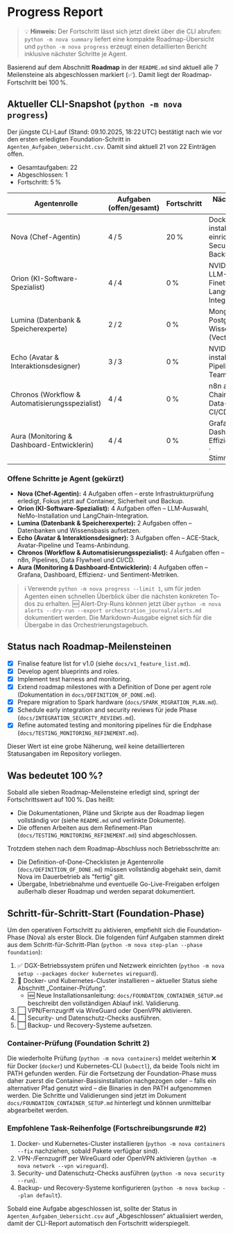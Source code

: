 # Progress Report

> 💡 **Hinweis:** Der Fortschritt lässt sich jetzt direkt über die CLI abrufen: `python -m nova summary` liefert eine kompakte Roadmap-Übersicht und `python -m nova progress` erzeugt einen detaillierten Bericht inklusive nächster Schritte je Agent.

Basierend auf dem Abschnitt **Roadmap** in der `README.md` sind aktuell alle 7 Meilensteine als abgeschlossen markiert (✅). Damit liegt der Roadmap-Fortschritt bei 100 %.

## Aktueller CLI-Snapshot (`python -m nova progress`)

Der jüngste CLI-Lauf (Stand: 09.10.2025, 18:22 UTC) bestätigt nach wie vor den ersten erledigten Foundation-Schritt in `Agenten_Aufgaben_Uebersicht.csv`. Damit sind aktuell 21 von 22 Einträgen offen.

- Gesamtaufgaben: 22
- Abgeschlossen: 1
- Fortschritt: 5 %

| Agentenrolle | Aufgaben (offen/gesamt) | Fortschritt | Nächste konkrete Schritte |
| --- | --- | --- | --- |
| Nova (Chef-Agentin) | 4 / 5 | 20 % | Docker / Kubernetes installieren · VPN einrichten · Security-Checks · Backup-System |
| Orion (KI-Software-Spezialist) | 4 / 4 | 0 % | NVIDIA NeMo · LLM-Auswahl · Finetuning · LangChain-Integration |
| Lumina (Datenbank & Speicherexperte) | 2 / 2 | 0 % | MongoDB & PostgreSQL · Wissensdatenbank (VectorDB) |
| Echo (Avatar & Interaktionsdesigner) | 3 / 3 | 0 % | NVIDIA ACE installieren · Avatar-Pipeline · MS-Teams-Integration |
| Chronos (Workflow & Automatisierungsspezialist) | 4 / 4 | 0 % | n8n aufsetzen · Chain-Pipelines · Data-Flywheel · CI/CD |
| Aura (Monitoring & Dashboard-Entwicklerin) | 4 / 4 | 0 % | Grafana · LUX-Dashboard · Effizienzoptimierung · Stimmungsfeedback |

### Offene Schritte je Agent (gekürzt)

- **Nova (Chef-Agentin):** 4 Aufgaben offen – erste Infrastrukturprüfung erledigt, Fokus jetzt auf Container, Sicherheit und Backup.
- **Orion (KI-Software-Spezialist):** 4 Aufgaben offen – LLM-Auswahl, NeMo-Installation und LangChain-Integration.
- **Lumina (Datenbank & Speicherexperte):** 2 Aufgaben offen – Datenbanken und Wissensbasis aufsetzen.
- **Echo (Avatar & Interaktionsdesigner):** 3 Aufgaben offen – ACE-Stack, Avatar-Pipeline und Teams-Anbindung.
- **Chronos (Workflow & Automatisierungsspezialist):** 4 Aufgaben offen – n8n, Pipelines, Data Flywheel und CI/CD.
- **Aura (Monitoring & Dashboard-Entwicklerin):** 4 Aufgaben offen – Grafana, Dashboard, Effizienz- und Sentiment-Metriken.

> ℹ️ Verwende `python -m nova progress --limit 1`, um für jeden Agenten einen schnellen Überblick über die nächsten konkreten To-dos zu erhalten.
> 🆕 Alert-Dry-Runs können jetzt über `python -m nova alerts --dry-run --export orchestration_journal/alerts.md` dokumentiert werden. Die Markdown-Ausgabe eignet sich für die Übergabe in das Orchestrierungstagebuch.

## Status nach Roadmap-Meilensteinen

- [x] Finalise feature list for v1.0 (siehe `docs/v1_feature_list.md`).
- [x] Develop agent blueprints and roles.
- [x] Implement test harness and monitoring.
- [x] Extend roadmap milestones with a Definition of Done per agent role (Dokumentation in `docs/DEFINITION_OF_DONE.md`).
- [x] Prepare migration to Spark hardware (`docs/SPARK_MIGRATION_PLAN.md`).
- [x] Schedule early integration and security reviews für jede Phase (`docs/INTEGRATION_SECURITY_REVIEWS.md`).
- [x] Refine automated testing and monitoring pipelines für die Endphase (`docs/TESTING_MONITORING_REFINEMENT.md`).

Dieser Wert ist eine grobe Näherung, weil keine detaillierteren Statusangaben im Repository vorliegen.

## Was bedeutet 100 %?

Sobald alle sieben Roadmap-Meilensteine erledigt sind, springt der Fortschrittswert auf 100 %. Das heißt:

- Die Dokumentationen, Pläne und Skripte aus der Roadmap liegen vollständig vor (siehe `README.md` und verlinkte Dokumente).
- Die offenen Arbeiten aus dem Refinement-Plan (`docs/TESTING_MONITORING_REFINEMENT.md`) sind abgeschlossen.

Trotzdem stehen nach dem Roadmap-Abschluss noch Betriebsschritte an:

- Die Definition-of-Done-Checklisten je Agentenrolle (`docs/DEFINITION_OF_DONE.md`) müssen vollständig abgehakt sein, damit Nova im Dauerbetrieb als "fertig" gilt.
- Übergabe, Inbetriebnahme und eventuelle Go-Live-Freigaben erfolgen außerhalb dieser Roadmap und werden separat dokumentiert.

## Schritt-für-Schritt-Start (Foundation-Phase)

Um den operativen Fortschritt zu aktivieren, empfiehlt sich die Foundation-Phase (Nova) als erster Block. Die folgenden fünf Aufgaben stammen direkt aus dem Schritt-für-Schritt-Plan (`python -m nova step-plan --phase foundation`):

1. ✅ DGX-Betriebssystem prüfen und Netzwerk einrichten (`python -m nova setup --packages docker kubernetes wireguard`).
2. 🔄 Docker- und Kubernetes-Cluster installieren – aktueller Status siehe Abschnitt „Container-Prüfung“.
   - 🆕 Neue Installationsanleitung: `docs/FOUNDATION_CONTAINER_SETUP.md` beschreibt den vollständigen Ablauf inkl. Validierung.
3. ⬜ VPN/Fernzugriff via WireGuard oder OpenVPN aktivieren.
4. ⬜ Security- und Datenschutz-Checks ausführen.
5. ⬜ Backup- und Recovery-Systeme aufsetzen.

### Container-Prüfung (Foundation Schritt 2)

Die wiederholte Prüfung (`python -m nova containers`) meldet weiterhin ❌ für Docker (`docker`) und Kubernetes-CLI (`kubectl`), da beide Tools nicht im PATH gefunden werden. Für die Fortsetzung der Foundation-Phase muss daher zuerst die Container-Basisinstallation nachgezogen oder – falls ein alternativer Pfad genutzt wird – die Binaries in den PATH aufgenommen werden. Die Schritte und Validierungen sind jetzt im Dokument `docs/FOUNDATION_CONTAINER_SETUP.md` hinterlegt und können unmittelbar abgearbeitet werden.

### Empfohlene Task-Reihenfolge (Fortschreibungsrunde #2)

1. Docker- und Kubernetes-Cluster installieren (`python -m nova containers --fix` nachziehen, sobald Pakete verfügbar sind).
2. VPN-/Fernzugriff per WireGuard oder OpenVPN aktivieren (`python -m nova network --vpn wireguard`).
3. Security- und Datenschutz-Checks ausführen (`python -m nova security --run`).
4. Backup- und Recovery-Systeme konfigurieren (`python -m nova backup --plan default`).

Sobald eine Aufgabe abgeschlossen ist, sollte der Status in `Agenten_Aufgaben_Uebersicht.csv` auf „Abgeschlossen“ aktualisiert werden, damit der CLI-Report automatisch den Fortschritt widerspiegelt.
